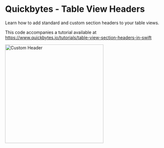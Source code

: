 # Quickbytes - Table View Headers

Learn how to add standard and custom section headers to your table views.

This code accompanies a tutorial available at https://www.quickbytes.io/tutorials/table-view-section-headers-in-swift

<img alt="Custom Header" width="320" src="https://s3.amazonaws.com/assets.quickbytes.io/uploads/tutorial/cover_image/7/Simulator_Screen_Shot_-_iPhone_SE_-_2018-01-31_at_01.10.59.png" />